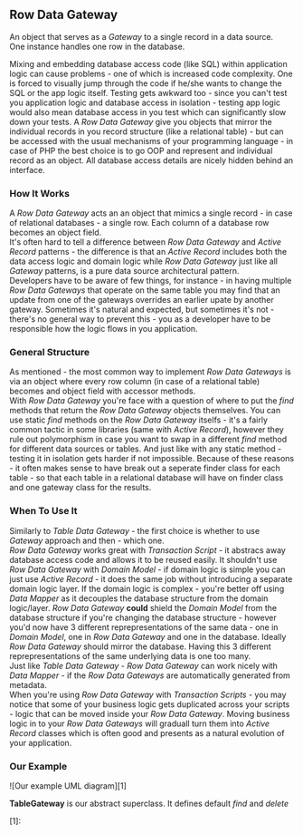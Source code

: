 ## Row Data Gateway

An object that serves as a _Gateway_ to a single record in a data source.  
One instance handles one row in the database.

Mixing and embedding database access code (like SQL) within application logic
can cause problems - one of which is increased code complexity.
One is forced to visually jump through the code if he/she wants to change the SQL
or the app logic itself. Testing gets awkward too - since you can't test you
application logic and database access in isolation - testing app logic would
also mean database access in you test which can significantly slow down your tests.
A _Row Data Gateway_ give you objects that mirror the individual records in you
record structure (like a relational table) - but can be accessed with the usual
mechanisms of your programming language - in case of PHP the best choice is to
go OOP and represent and individual record as an object.
All database access details are nicely hidden behind an interface.

### How It Works

A _Row Data Gateway_ acts an an object that mimics a single record - in case of
relational databases - a single row. Each column of a database row becomes
an object field.  
It's often hard to tell a difference between _Row Data Gateway_ and _Active
Record_ patterns - the difference is that an _Active Record_ includes both the
data access logic and domain logic while _Row Data Gateway_ just like all
_Gateway_ patterns, is a pure data source architectural pattern.  
Developers have to be aware of few things, for instance - in having multiple _Row
Data Gateways_ that operate on the same table you may find that an update from
one of the gateways overrides an earlier upate by another gateway. Sometimes
it's natural and expected, but sometimes it's not - there's no general way to
prevent this - you as a developer have to be responsible how the logic flows in
you application.

### General Structure

As mentioned - the most common way to implement _Row Data Gateways_ is via an
object where every row column (in case of a relational table) becomes and
object field with accessor methods.  
With _Row Data Gateway_ you're face with a question of where to put the _find_
methods that return the _Row Data Gateway_ objects themselves. You can use
static _find_ methods on the _Row Data Gateway_ itselfs - it's a fairly common
tactic in some libraries (same with _Active Record_), however they rule out
polymorphism in case you want to swap in a different _find_ method for
different data sources or tables. And just like with any static method -
testing it in isolation gets harder if not impossible. Because of these reasons -
it often makes sense to have break out a seperate finder class for each table -
so that each table in a relational database will have on finder class and one
gateway class for the results.

### When To Use It

Similarly to _Table Data Gateway_ - the first choice is whether to use _Gateway_
approach and then - which one.  
_Row Data Gateway_ works great with _Transaction Script_ - it abstracs away
database access code and allows it to be reused easily. It shouldn't use _Row
Data Gateway_ with _Domain Model_ - if domain logic is simple you can just use
_Active Record_ - it does the same job without introducing a separate domain
logic layer. If the domain logic is complex - you're better off using _Data Mapper_
as it decouples the database structure from the domain logic/layer. _Row Data
Gateway_ **could** shield the _Domain Model_ from the database structure if
you're changing the database structure - however you'd now have 3 different
reprepresentations of the same data - one in _Domain Model_, one in _Row Data
Gateway_ and one in the database. Ideally _Row Data Gateway_ should mirror
the database. Having this 3 different reprepresentations of the same underlying
data is one too many.  
Just like _Table Data Gateway_ - _Row Data Gateway_ can work nicely with _Data
Mapper_ - if the _Row Data Gateways_ are automatically generated from metadata.  
When you're using _Row Data Gateway_ with _Transaction Scripts_ - you may
notice that some of your business logic gets duplicated across your scripts -
logic that can be moved inside your _Row Data Gateway_. Moving business logic
in to your _Row Data Gateways_ will graduall turn them into _Active Record_
classes which is often good and presents as a natural evolution of your application. 

### Our Example

![Our example UML diagram][1]

**TableGateway** is our abstract superclass. It defines default _find_ and _delete_ 

[1]: 
